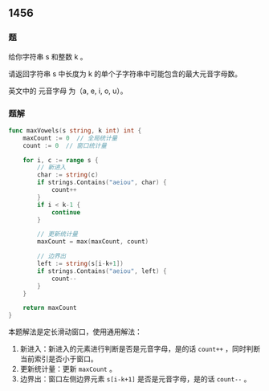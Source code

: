 ## 1456

### 题
给你字符串 s 和整数 k 。

请返回字符串 s 中长度为 k 的单个子字符串中可能包含的最大元音字母数。

英文中的 元音字母 为（a, e, i, o, u）。



### 题解
```go
func maxVowels(s string, k int) int {
	maxCount := 0  // 全局统计量
	count := 0  // 窗口统计量

	for i, c := range s {
		// 新进入
		char := string(c)
		if strings.Contains("aeiou", char) {
			count++
		}
		if i < k-1 {
			continue
		}

		// 更新统计量
		maxCount = max(maxCount, count)

		// 边界出
		left := string(s[i-k+1])
		if strings.Contains("aeiou", left) {
			count--
		}
	}

	return maxCount
}
```
本题解法是定长滑动窗口，使用通用解法：
1. 新进入：新进入的元素进行判断是否是元音字母，是的话 `count++` ，同时判断当前索引是否小于窗口。
2. 更新统计量：更新 `maxCount` 。
3. 边界出：窗口左侧边界元素 `s[i-k+1]` 是否是元音字母，是的话 `count--` 。
